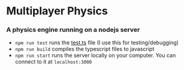 # Multiplayer Physics
### A physics engine running on a nodejs server
- `npm run test` runs the [test.ts](https://github.com/leakin24mpa/Multiplayer-Physics/blob/main/src/server/test.ts) file (I use this for testing/debugging)
- `npm run build` compiles the typescript files to javascript
- `npm run start` runs the server locally on your computer. You can connect to it at `localhost:3000`
